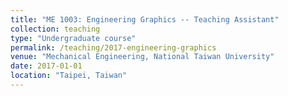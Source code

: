 ```yaml
---
title: "ME 1003: Engineering Graphics -- Teaching Assistant"
collection: teaching
type: "Undergraduate course"
permalink: /teaching/2017-engineering-graphics
venue: "Mechanical Engineering, National Taiwan University"
date: 2017-01-01
location: "Taipei, Taiwan"
---
```



